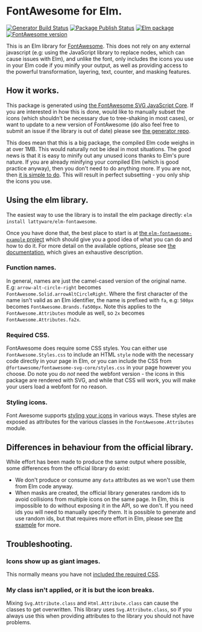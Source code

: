 # FontAwesome for Elm.

[![Generator Build Status](https://img.shields.io/github/actions/workflow/status/lattyware/elm-fontawesome-generator/build.yml?logo=github&label=generator%20build)](https://github.com/Lattyware/elm-fontawesome-generator/actions/workflows/build.yml)
[![Package Publish Status](https://img.shields.io/github/actions/workflow/status/lattyware/elm-fontawesome/publish.yml?logo=github&label=package%20publish)](https://github.com/Lattyware/elm-fontawesome/actions/workflows/publish.yml)
[![Elm package](https://img.shields.io/elm-package/v/lattyware/elm-fontawesome?logo=elm)](https://package.elm-lang.org/packages/lattyware/elm-fontawesome/latest/)
[![FontAwesome version](https://img.shields.io/github/package-json/dependency-version/lattyware/elm-fontawesome-generator/@fortawesome/fontawesome-svg-core?label=FontAwesome&logo=fontawesome)](https://github.com/Lattyware/elm-fontawesome-generator/blob/main/package.json)

This is an Elm library for [FontAwesome][fa]. This does not rely on any
external javascript (e.g: using the JavaScript library to replace nodes, which
can cause issues with Elm), and unlike the font, only includes the icons you
use in your Elm code if you minify your output, as well as providing access to
the powerful transformation, layering, text, counter, and masking features.

[fa]: https://fontawesome.com/

## How it works.

This package is generated using [the FontAwesome SVG JavaScript Core][fa-core].
If you are interested in how this is done, would like to manually subset the
icons (which shouldn't be necessary due to tree-shaking in most cases), or want
to update to a new version of FontAwesome (do also feel free to submit an issue
if the library is out of date) please see [the generator
repo][elm-fontawesome-generator].

This does mean that this is a big package, the compiled Elm code weighs in at
over 1MB. This would naturally not be ideal in most situations. The good news
is that it is easy to minify out any unused icons thanks to Elm's pure nature.
If you are already minifying your compiled Elm (which is good practice anyway),
then you don't need to do anything more. If you are not, then [it is simple to
do][minification]. This will result in perfect subsetting - you only ship the
icons you use.

[fa-core]: https://fontawesome.com/how-to-use/on-the-web/advanced/svg-javascript-core
[elm-fontawesome-generator]: https://github.com/Lattyware/elm-fontawesome-generator
[minification]: https://guide.elm-lang.org/optimization/asset_size.html

## Using the elm library.

The easiest way to use the library is to install the elm package directly:
`elm install lattyware/elm-fontawesome`.

Once you have done that, the best place to start is at [the
`elm-fontawesome-example` project][elm-fontawesome-example] which should give
you a good idea of what you can do and how to do it. For more detail on the
available options, please see [the documentation][docs], which gives an
exhaustive description.

[elm-fontawesome-example]: https://github.com/Lattyware/elm-fontawesome-example
[docs]: https://package.elm-lang.org/packages/lattyware/elm-fontawesome/latest/

### Function names.

In general, names are just the camel-cased version of the original name. E.g: `arrow-alt-circle-right` becomes `FontAwesome.Solid.arrowAltCircleRight`. Where
the first character of the name isn't valid as an Elm identifier, the name is
prefixed with `fa`, e.g: `500px` becomes `FontAwesome.Brands.fa500px`. Note
this applies to the `FontAwesome.Attributes` module as well, so `2x` becomes
`FontAwesome.Attributes.fa2x`.

### Required CSS.

FontAwesome does require some CSS styles. You can either use
`FontAwesome.Styles.css` to include an HTML `style` node with the necessary
code directly in your page in Elm, or you can include the CSS from
`@fortawesome/fontawesome-svg-core/styles.css` in your page however
you choose. Do note you do _not_ need the webfont version - the icons in this
package are rendered with SVG, and while that CSS will work, you will make your
users load a webfont for no reason.

### Styling icons.

Font Awesome supports [styling your icons][styling] in various ways. These
styles are exposed as attributes for the various classes in the
`FontAwesome.Attributes` module.

[styling]: https://fontawesome.com/how-to-use/on-the-web/styling

## Differences in behaviour from the official library.

While effort has been made to produce the same output where possible, some
differences from the official library do exist:

- We don't produce or consume any `data` attributes as we won't use them from
  Elm code anyway.
- When masks are created, the official library generates random ids to avoid
  collisions from multiple icons on the same page. In Elm, this is impossible
  to do without exposing it in the API, so we don't. If you need ids you will
  need to manually specify them. It is possible to generate and use random ids,
  but that requires more effort in Elm, please see [the example][random-ids]
  for more.

[random-ids]: https://github.com/Lattyware/elm-fontawesome-example/blob/main/src/RandomIds.elm

## Troubleshooting.

### Icons show up as giant images.

This normally means you have not [included the required CSS](#required-css).

### My class isn't applied, or it is but the icon breaks.

Mixing `Svg.Attribute.class` and `Html.Attribute.class` can cause the classes
to get overwritten. This library uses `Svg.Attribute.class`, so if you always
use this when providing attributes to the library you should not have problems.
